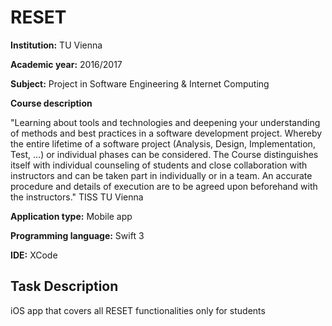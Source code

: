 # RESET

**Institution:** TU Vienna

**Academic year:** 2016/2017

**Subject:** Project in Software Engineering & Internet Computing

**Course description**

"Learning about tools and technologies and deepening your understanding of methods and best practices in a software development project. Whereby the entire lifetime of a software project (Analysis, Design, Implementation, Test, ...) or individual phases can be considered. The Course distinguishes itself with individual counseling of students and close collaboration with instructors and can be taken part in individually or in a team. An accurate procedure and details of execution are to be agreed upon beforehand with the instructors." TISS TU Vienna

**Application type:** Mobile app

**Programming language:** Swift 3

**IDE:** XCode

## Task Description

 iOS app that covers all RESET functionalities only for students 
